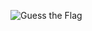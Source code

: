 ![Guess the Flag](https://github.com/brashanm/Guess-the-Flag/assets/97188295/f73a9c5d-c5b3-4310-903b-1f1297253754)
